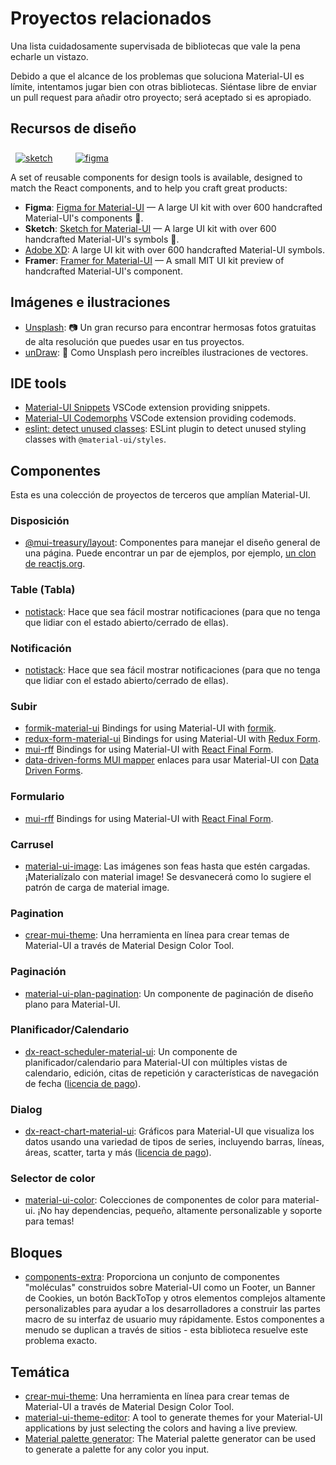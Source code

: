 # Proyectos relacionados

<p class="description">Una lista cuidadosamente supervisada de bibliotecas que vale la pena echarle un vistazo.</p>

Debido a que el alcance de los problemas que soluciona Material-UI es límite, intentamos jugar bien con otras bibliotecas. Siéntase libre de enviar un pull request para añadir otro proyecto; será aceptado si es apropiado.

## Recursos de diseño

<a href="https://material-ui.com/store/items/sketch-react/?utm_source=docs&utm_medium=referral&utm_campaign=installation-sketch" style="margin-left: 8px; margin-top: 8px; display: inline-block;"><img src="/static/images/download-sketch.svg" alt="sketch" /></a>
<a href="https://material-ui.com/store/items/figma-react/?utm_source=docs&utm_medium=referral&utm_campaign=installation-figma" style="margin-left: 32px; margin-top: 8px; display: inline-block;"><img src="/static/images/download-figma.svg" alt="figma" /></a>

A set of reusable components for design tools is available, designed to match the React components, and to help you craft great products:

- <strong x-id="1">Figma</strong>: [Figma for Material-UI](https://material-ui.com/store/items/figma-react/?utm_source=docs&utm_medium=referral&utm_campaign=related-projects-sketch) — A large UI kit with over 600 handcrafted Material-UI's components 🎨.
- <strong x-id="1">Sketch</strong>: [Sketch for Material-UI](https://material-ui.com/store/items/sketch-react/?utm_source=docs&utm_medium=referral&utm_campaign=related-projects-sketch) — A large UI kit with over 600 handcrafted Material-UI's symbols 💎.
- [Adobe XD](https://material-ui.com/store/items/adobe-xd-react/?utm_source=docs&utm_medium=referral&utm_campaign=related-projects-adobe-xd): A large UI kit with over 600 handcrafted Material-UI symbols.
- <strong x-id="1">Framer</strong>: [Framer for Material-UI](https://packages.framer.com/package/material-ui/material-ui) — A small MIT UI kit preview of handcrafted Material-UI's component.

## Imágenes e ilustraciones

- [Unsplash](https://unsplash.com): 📷 Un gran recurso para encontrar hermosas fotos gratuitas de alta resolución que puedes usar en tus proyectos.
- [unDraw](https://undraw.co/): 📐 Como Unsplash pero increíbles ilustraciones de vectores.

## IDE tools

- [Material-UI Snippets](https://marketplace.visualstudio.com/items?itemName=vscodeshift.material-ui-snippets) VSCode extension providing snippets.
- [Material-UI Codemorphs](https://marketplace.visualstudio.com/items?itemName=vscodeshift.material-ui-codemorphs) VSCode extension providing codemods.
- [eslint: detect unused classes](https://github.com/jens-ox/eslint-plugin-material-ui-unused-classes): ESLint plugin to detect unused styling classes with `@material-ui/styles`.

## Componentes

Esta es una colección de proyectos de terceros que amplían Material-UI.

### Disposición

- [@mui-treasury/layout](https://mui-treasury.com/layout): Componentes para manejar el diseño general de una página. Puede encontrar un par de ejemplos, por ejemplo, [un clon de reactjs.org](https://mui-treasury.com/layout/clones/reactjs).

### Table (Tabla)

- [notistack](https://github.com/iamhosseindhv/notistack): Hace que sea fácil mostrar notificaciones (para que no tenga que lidiar con el estado abierto/cerrado de ellas).

### Notificación

- [notistack](https://github.com/iamhosseindhv/notistack): Hace que sea fácil mostrar notificaciones (para que no tenga que lidiar con el estado abierto/cerrado de ellas).

### Subir

- [formik-material-ui](https://github.com/stackworx/formik-material-ui) Bindings for using Material-UI with [formik](https://jaredpalmer.com/formik).
- [redux-form-material-ui](https://github.com/erikras/redux-form-material-ui) Bindings for using Material-UI with [Redux Form](https://redux-form.com/).
- [mui-rff](https://github.com/lookfirst/mui-rff) Bindings for using Material-UI with [React Final Form](https://final-form.org/react).
- [data-driven-forms MUI mapper](https://github.com/data-driven-forms/react-forms/tree/master/packages/mui-component-mapper) enlaces para usar Material-UI con [Data Driven Forms](https://data-driven-forms.org/).

### Formulario

- [mui-rff](https://github.com/lookfirst/mui-rff) Bindings for using Material-UI with [React Final Form](https://final-form.org/react).

### Carrusel

- [material-ui-image](https://mui.wertarbyte.com/#material-ui-image): Las imágenes son feas hasta que estén cargadas. ¡Materialízalo con material image! Se desvanecerá como lo sugiere el patrón de carga de material image.

### Pagination

- [crear-mui-theme](https://react-theming.github.io/create-mui-theme/): Una herramienta en línea para crear temas de Material-UI a través de Material Design Color Tool.

### Paginación

- [material-ui-plan-pagination](https://github.com/szmslab/material-ui-flat-pagination): Un componente de paginación de diseño plano para Material-UI.

### Planificador/Calendario

- [dx-react-scheduler-material-ui](https://devexpress.github.io/devextreme-reactive/react/scheduler/): Un componente de planificador/calendario para Material-UI con múltiples vistas de calendario, edición, citas de repetición y características de navegación de fecha ([licencia de pago](https://js.devexpress.com/licensing/)).

### Dialog

- [dx-react-chart-material-ui](https://devexpress.github.io/devextreme-reactive/react/chart/): Gráficos para Material-UI que visualiza los datos usando una variedad de tipos de series, incluyendo barras, líneas, áreas, scatter, tarta y más ([licencia de pago](https://js.devexpress.com/licensing/)).

### Selector de color

- [material-ui-color](https://github.com/mikbry/material-ui-color): Colecciones de componentes de color para material-ui. ¡No hay dependencias, pequeño, altamente personalizable y soporte para temas!

## Bloques

- [components-extra](https://github.com/alexandre-lelain/components-extra): Proporciona un conjunto de componentes "moléculas" construidos sobre Material-UI como un Footer, un Banner de Cookies, un botón BackToTop y otros elementos complejos altamente personalizables para ayudar a los desarrolladores a construir las partes macro de su interfaz de usuario muy rápidamente. Estos componentes a menudo se duplican a través de sitios - esta biblioteca resuelve este problema exacto.

## Temática

- [crear-mui-theme](https://react-theming.github.io/create-mui-theme/): Una herramienta en línea para crear temas de Material-UI a través de Material Design Color Tool.
- [material-ui-theme-editor](https://in-your-saas.github.io/material-ui-theme-editor/): A tool to generate themes for your Material-UI applications by just selecting the colors and having a live preview.
- [Material palette generator](https://material.io/inline-tools/color/): The Material palette generator can be used to generate a palette for any color you input.
